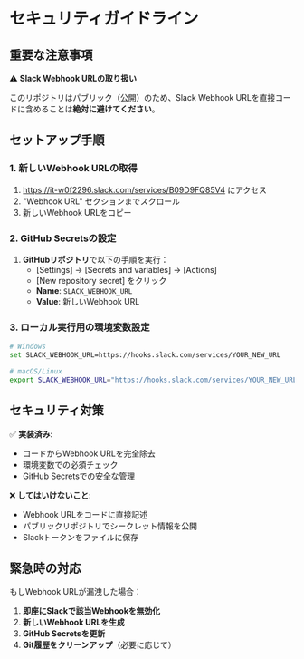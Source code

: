 # セキュリティガイドライン

## 重要な注意事項

⚠️ **Slack Webhook URLの取り扱い**

このリポジトリはパブリック（公開）のため、Slack Webhook URLを直接コードに含めることは**絶対に避けてください**。

## セットアップ手順

### 1. 新しいWebhook URLの取得

1. https://it-w0f2296.slack.com/services/B09D9FQ85V4 にアクセス
2. "Webhook URL" セクションまでスクロール
3. 新しいWebhook URLをコピー

### 2. GitHub Secretsの設定

1. **GitHubリポジトリ**で以下の手順を実行：
   - [Settings] → [Secrets and variables] → [Actions]
   - [New repository secret] をクリック
   - **Name**: `SLACK_WEBHOOK_URL`
   - **Value**: 新しいWebhook URL

### 3. ローカル実行用の環境変数設定

```bash
# Windows
set SLACK_WEBHOOK_URL=https://hooks.slack.com/services/YOUR_NEW_URL

# macOS/Linux
export SLACK_WEBHOOK_URL="https://hooks.slack.com/services/YOUR_NEW_URL"
```

## セキュリティ対策

✅ **実装済み**:
- コードからWebhook URLを完全除去
- 環境変数での必須チェック
- GitHub Secretsでの安全な管理

❌ **してはいけないこと**:
- Webhook URLをコードに直接記述
- パブリックリポジトリでシークレット情報を公開
- Slackトークンをファイルに保存

## 緊急時の対応

もしWebhook URLが漏洩した場合：

1. **即座にSlackで該当Webhookを無効化**
2. **新しいWebhook URLを生成**
3. **GitHub Secretsを更新**
4. **Git履歴をクリーンアップ**（必要に応じて）
